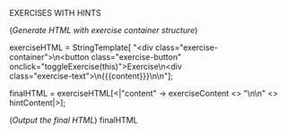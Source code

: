 EXERCISES WITH HINTS

(*Generate HTML with exercise container structure*)

exerciseHTML = 
  StringTemplate[
   "<div class=\"exercise-container\">\n<button class=\"exercise-button\" \
onclick=\"toggleExercise(this)\">Exercise</button>\n<div \
class=\"exercise-text\">\n{{{content}}}\n</div>\n</div>"];

finalHTML = 
  exerciseHTML[<|"content" -> exerciseContent <> "\n\n" <> hintContent|>];

(*Output the final HTML*)
finalHTML
